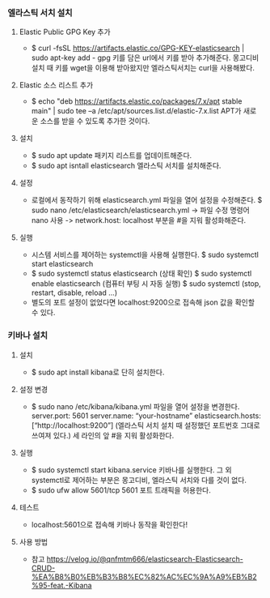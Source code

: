 ### 엘라스틱 서치 설치

1. Elastic Public GPG Key 추가
    - $ curl -fsSL https://artifacts.elastic.co/GPG-KEY-elasticsearch | sudo apt-key add -
    gpg 키를 담은 url에서 키를 받아 추가해준다.
    몽고디비 설치 때 키를 wget을 이용해 받아왔지만 엘라스틱서치는 curl을 사용해봤다.

2. Elastic 소스 리스트 추가
    - $ echo "deb https://artifacts.elastic.co/packages/7.x/apt stable main" | sudo tee –a /etc/apt/sources.list.d/elastic-7.x.list
      APT가 새로운 소스를 받을 수 있도록 추가한 것이다.

3. 설치
    - $ sudo apt update
      패키지 리스트를 업데이트해준다.
    - $ sudo apt isntall elasticsearch 
      엘라스틱 서치를 설치해준다.

4. 설정
    - 로컬에서 동작하기 위해 elasticsearch.yml 파일을 열어 설정을 수정해준다.
      $ sudo nano /etc/elasticsearch/elasticsearch.yml
        -> 파일 수정 명령어 nano 사용
        -> network.host: localhost 부분을 #을 지워 활성화해준다.
   
5. 실행
    - 시스템 서비스를 제어하는 systemctl을 사용해 실행한다.
      $ sudo systemctl start elasticsearch
    + $ sudo systemctl status elasticsearch (상태 확인)
      $ sudo systemctl enable elasticsearch (컴퓨터 부팅 시 자동 실행)
      $ sudo systemctl (stop, restart, disable, reload ...)
    
    - 별도의 포트 설정이 없었다면 localhost:9200으로 접속해 json 값을 확인할 수 있다.








### 키바나 설치


1. 설치
    - $ sudo apt install kibana로 단히 설치한다.

2. 설정 변경
    - $ sudo nano /etc/kibana/kibana.yml
      파일을 열어 설정을 변경한다.
      server.port: 5601
      server.name: “your-hostname”
      elasticsearch.hosts: [“http://localhost:9200”]  (엘라스틱 서치 설치 때 설정했던 포트번호 그대로 쓰여져 있다.)
      세 라인의 앞 #을 지워 활성화한다.

3. 실행
    - $ sudo systemctl start kibana.service 
      키바나를 실행한다.
      그 외 systemctl로 제어하는 부분은 몽고디비, 엘라스틱 서치와 다를 것이 없다.
    - $ sudo ufw allow 5601/tcp
      5601 포트 트래픽을 허용한다.

4. 테스트
    - localhost:5601으로 접속해 키바나 동작을 확인한다!

5. 사용 방법
    - 참고
https://velog.io/@qnfmtm666/elasticsearch-Elasticsearch-CRUD-%EA%B8%B0%EB%B3%B8%EC%82%AC%EC%9A%A9%EB%B2%95-feat.-Kibana